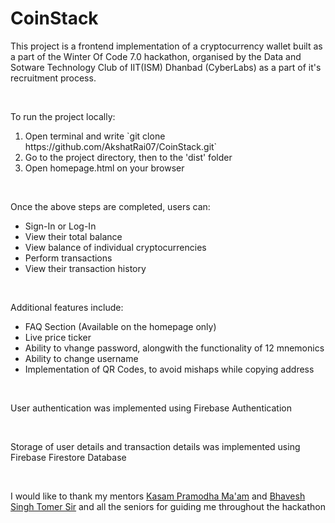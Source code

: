 # CoinStack
<p>This project is a frontend implementation of a cryptocurrency wallet built as a part of the Winter Of Code 7.0 hackathon, organised by the Data and Sotware Technology Club of IIT(ISM) Dhanbad (CyberLabs) as a part of it's recruitment process.</p>

<br>

<p>To run the project locally:</p>
<ol>
    <li>Open terminal and write `git clone https://github.com/AkshatRai07/CoinStack.git`</li>
    <li>Go to the project directory, then to the 'dist' folder</li>
    <li>Open homepage.html on your browser</li>
</ol>

<br>

<p>Once the above steps are completed, users can:</p>
<ul>
    <li>Sign-In or Log-In</li>
    <li>View their total balance</li>
    <li>View balance of individual cryptocurrencies</li>
    <li>Perform transactions</li>
    <li>View their transaction history</li>
</ul>

<br>

<p>Additional features include:</p>
<ul>
    <li>FAQ Section (Available on the homepage only)</li>
    <li>Live price ticker</li>
    <li>Ability to vhange password, alongwith the functionality of 12 mnemonics</li>
    <li>Ability to change username</li>
    <li>Implementation of QR Codes, to avoid mishaps while copying address</li>
</ul>

<br>

<p>User authentication was implemented using Firebase Authentication</p>
<br>
<p>Storage of user details and transaction details was implemented using Firebase Firestore Database</p>

<br>

<p>I would like to thank my mentors <a href = "https://www.linkedin.com/in/pramodha-kasam-4979ab289">Kasam Pramodha Ma'am</a> and <a href = "https://www.linkedin.com/in/bhavesh-singh-tomer-796560266">Bhavesh Singh Tomer Sir</a> and all the seniors for guiding me throughout the hackathon</p>